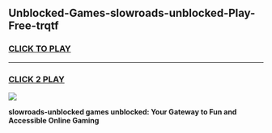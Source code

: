 
## Unblocked-Games-slowroads-unblocked-Play-Free-trqtf
<h3>
<a href="https://premium76.site?title=slowroads-unblocked&ref=20M">CLICK TO PLAY</a></h3>
<hr>

<h3>
<a href="https://premium76.site?title=slowroads-unblocked&ref=20M">CLICK 2 PLAY</a>
  
</h3>

<a href="https://premium76.site?title=slowroads-unblocked&ref=19M"><img src="https://clearcache.store/games.png"></a>


**slowroads-unblocked games unblocked: Your Gateway to Fun and Accessible Online Gaming**
